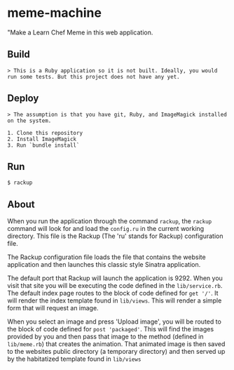 # meme-machine 

"Make a Learn Chef Meme in this web application.

## Build

    > This is a Ruby application so it is not built. Ideally, you would run some tests. But this project does not have any yet.

## Deploy

    > The assumption is that you have git, Ruby, and ImageMagick installed on the system.

    1. Clone this repository
    2. Install ImageMagick
    3. Run `bundle install`

## Run

    $ rackup

## About

When you run the application through the command `rackup`, the `rackup` command will look for and load the `config.ru` in the current working directory. This file is the Rackup (The 'ru' stands for Rackup) configuration file.

The Rackup configuration file loads the file that contains the website application and then launches this classic style Sinatra application.

The default port that Rackup will launch the application is 9292. When you visit that site you will be executing the code defined in the `lib/service.rb`. The default index page routes to the block of code defined for `get '/'`. It will render the index template found in `lib/views`. This will render a simple form that will request an image.

When you select an image and press 'Upload image', you will be routed to the block of code defined for `post 'packaged'`. This will find the images provided by you and then pass that image to the method (defined in `lib/meme.rb`) that creates the animation. That animated image is then saved to the websites public directory (a temporary directory) and then served up by the habitatized template found in `lib/views`
